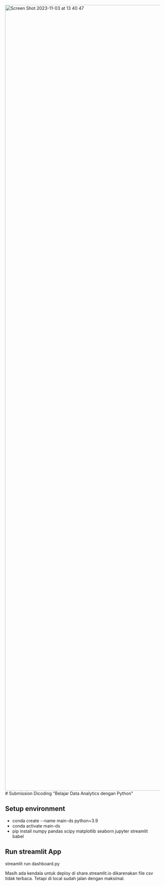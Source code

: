 <img width="2560" alt="Screen Shot 2023-11-03 at 13 40 47" src="https://github.com/erikhsaragih/submission-dicoding/assets/13059498/d5375a64-37de-45d3-a323-f93ed40c623b"># Submission Dicoding "Belajar Data Analytics dengan Python"

## Setup environment

- conda create --name main-ds python=3.9
- conda activate main-ds
- pip install numpy pandas scipy matplotlib seaborn jupyter streamlit babel

## Run streamlit App

streamlit run dashboard.py

Masih ada kendala untuk deploy di share.streamlit.io dikarenakan file csv tidak terbaca.
Tetapi di local sudah jalan dengan maksimal.




